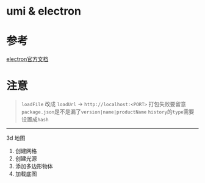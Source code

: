 # umi & electron
# 参考
[electron官方文档](https://www.electronjs.org/docs/tutorial/quick-start#%E6%89%93%E5%8C%85%E5%B9%B6%E5%88%86%E5%8F%91%E6%82%A8%E7%9A%84%E5%BA%94%E7%94%A8%E7%A8%8B%E5%BA%8F)
# 注意
> `loadFile` 改成 `loadUrl` -> `http://localhost:<PORT>`
> 打包失败要留意`package.json`是不是漏了`version|name|productName`
> `history`的`type`需要设置成`hash`


- - -
3d 地图
1. 创建网格
2. 创建光源
3. 添加多边形物体
4. 加载底图